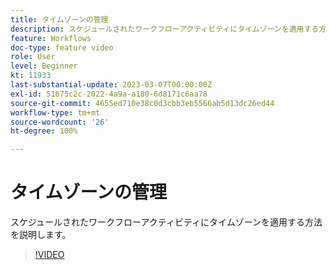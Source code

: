 ```yaml
---
title: タイムゾーンの管理
description: スケジュールされたワークフローアクティビティにタイムゾーンを適用する方法を説明します。
feature: Workflows
doc-type: feature video
role: User
level: Beginner
kt: 11933
last-substantial-update: 2023-03-07T00:00:00Z
exl-id: 51675c2c-2022-4a9a-a180-6d8171c6aa78
source-git-commit: 4655ed710e38c0d3cbb3eb5566ab5d13dc26ed44
workflow-type: tm+mt
source-wordcount: '26'
ht-degree: 100%

---
```


# タイムゾーンの管理

スケジュールされたワークフローアクティビティにタイムゾーンを適用する方法を説明します。

>[!VIDEO](https://video.tv.adobe.com/v/3416040?quality=12&learn=on)
